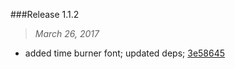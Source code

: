 

###Release 1.1.2
>*March 26, 2017*

 * added time burner font; updated deps; [3e58645](https://github.com/bear2s/photoleuchten/commits/3e58645a10610119bdec3983516c097d506e29ce)


